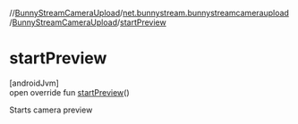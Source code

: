 //[BunnyStreamCameraUpload](../../../index.md)/[net.bunnystream.bunnystreamcameraupload](../index.md)/[BunnyStreamCameraUpload](index.md)/[startPreview](start-preview.md)

# startPreview

[androidJvm]\
open override fun [startPreview](start-preview.md)()

Starts camera preview

